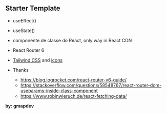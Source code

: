## Starter Template

- useEffect()
- useState()
- componente de classe do React, only way in React CDN
- React Router 6
- [Tailwind CSS](https://tailwindcss.com/docs/container) and [icons](https://flowbite.com/docs/customize/icons/)

- Thanks  
  - https://blog.logrocket.com/react-router-v6-guide/
  - https://stackoverflow.com/questions/58548767/react-router-dom-useparams-inside-class-component
  - https://www.robinwieruch.de/react-fetching-data/

**by: gmapdev**
